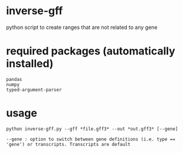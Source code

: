 # inverse-gff

python script to create ranges that are not related to any gene


# required packages (automatically installed)

    pandas
    numpy
    typed-argument-parser
    
# usage

    python inverse-gff.py --gff *file.gff3* --out *out.gff3* [--gene]

    --gene : option to switch between gene definitions (i.e. type == 'gene') or transcripts. Transcripts are default
